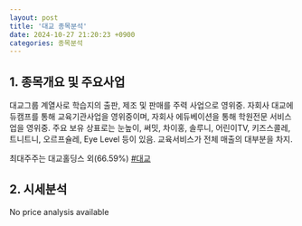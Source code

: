 ```yaml
---
layout: post
title: '대교 종목분석'
date: 2024-10-27 21:20:23 +0900
categories: 종목분석
---
```


## 1. 종목개요 및 주요사업

대교그룹 계열사로 학습지의 출판, 제조 및 판매를 주력 사업으로 영위중. 자회사 대교에듀캠프를 통해 교육기관사업을 영위중이며, 자회사 에듀베이션을 통해 학원전문 서비스업을 영위중. 주요 보유 상표로는 눈높이, 써밋, 차이홍, 솔루니, 어린이TV, 키즈스콜레, 트니트니, 오르프슐레, Eye Level 등이 있음. 교육서비스가 전체 매출의 대부분을 차지.

최대주주는 대교홀딩스 외(66.59%)
[#대교](#)

## 2. 시세분석

No price analysis available
